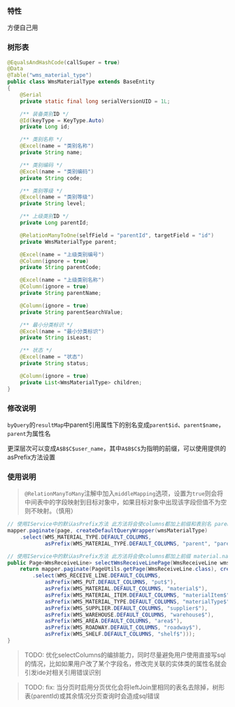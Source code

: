 ### 特性
方便自己用

### 树形表
```java
@EqualsAndHashCode(callSuper = true)
@Data
@Table("wms_material_type")
public class WmsMaterialType extends BaseEntity
{
    @Serial
    private static final long serialVersionUID = 1L;

    /** 装备类别ID */
    @Id(keyType = KeyType.Auto)
    private Long id;

    /** 类别名称 */
    @Excel(name = "类别名称")
    private String name;

    /** 类别编码 */
    @Excel(name = "类别编码")
    private String code;

    /** 类别等级 */
    @Excel(name = "类别等级")
    private String level;

    /** 上级类别ID */
    private Long parentId;

    @RelationManyToOne(selfField = "parentId", targetField = "id")
    private WmsMaterialType parent;

    @Excel(name = "上级类别编号")
    @Column(ignore = true)
    private String parentCode;

    @Excel(name = "上级类别名称")
    @Column(ignore = true)
    private String parentName;

    @Column(ignore = true)
    private String parentSearchValue;

    /** 最小分类标识 */
    @Excel(name = "最小分类标识")
    private String isLeast;

    /** 状态 */
    @Excel(name = "状态")
    private String status;

    @Column(ignore = true)
    private List<WmsMaterialType> children;
}
```

### 修改说明
`byQuery`的`resultMap`中parent引用属性下的别名变成`parent$id`、`parent$name`，`parent`为属性名

更深层次可以变成`A$B$C$user_name`，其中`A$B$C$`为指明的前缀，可以使用提供的asPrefix方法设置

### 使用说明
> `@RelationManyToMany`注解中加入`middleMapping`选项，设置为`true`则会将中间表中的字段映射到目标对象中，如果目标对象中出现该字段但值不为空则不映射。（慎用）
```java
// 使用IService中的默认asPrefix方法 此方法将会使columns都加上前缀和表别名 parent.name -> `parent`.`name` as parent$name
mapper.paginate(page, createDefaultQueryWrapper(wmsMaterialType)
    .select(WMS_MATERIAL_TYPE.DEFAULT_COLUMNS,
            asPrefix(WMS_MATERIAL_TYPE.DEFAULT_COLUMNS, "parent", "parent$")));
```
```java
// 使用IService中的默认asPrefix方法 此方法将会使columns都加上前缀 material.name -> `wms_material`.`name` as material$name
public Page<WmsReceiveLine> selectWmsReceiveLinePage(WmsReceiveLine wmsReceiveLine) {
    return mapper.paginate(PageUtils.getPage(WmsReceiveLine.class), createDefaultQueryWrapper(wmsReceiveLine)
        .select(WMS_RECEIVE_LINE.DEFAULT_COLUMNS,
            asPrefix(WMS_PUT.DEFAULT_COLUMNS, "put$"),
            asPrefix(WMS_MATERIAL.DEFAULT_COLUMNS, "material$"),
            asPrefix(WMS_MATERIAL_ITEM.DEFAULT_COLUMNS, "materialItem$"),
            asPrefix(WMS_MATERIAL_TYPE.DEFAULT_COLUMNS, "materialType$"),
            asPrefix(WMS_SUPPLIER.DEFAULT_COLUMNS, "supplier$"),
            asPrefix(WMS_WAREHOUSE.DEFAULT_COLUMNS, "warehouse$"),
            asPrefix(WMS_AREA.DEFAULT_COLUMNS, "area$"),
            asPrefix(WMS_ROADWAY.DEFAULT_COLUMNS, "roadway$"),
            asPrefix(WMS_SHELF.DEFAULT_COLUMNS, "shelf$")));
}
```

> TODO: 优化selectColumns的编排能力，同时尽量避免用户使用直接写sql的情况，比如如果用户改了某个字段名，修改完关联的实体类的属性名就会引发ide对相关引用错误识别


> TODO: fix: 当分页时启用分页优化会将leftJoin里相同的表名去除掉，树形表(parentId)或其余情况分页查询时会造成sql错误



